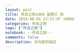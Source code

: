 ```yaml
---
layout: post
title: 传说之旅1404 星期三 旅 
date: 2019-08-01 23:57:07 +0800 
categories: 传说之旅 
tags: ["传说之旅"]
notebook: ☞☞传说之旅☜☜
comments: false
description: 对内容的描述
---
```

